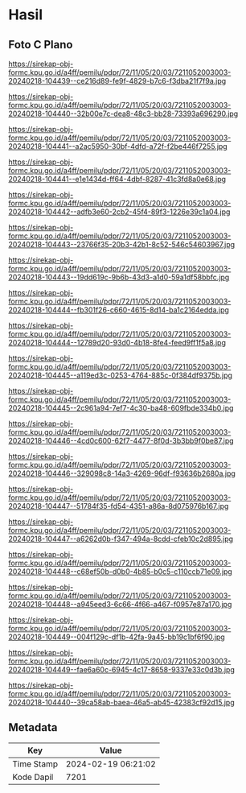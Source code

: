 # Hasil

## Foto C Plano

https://sirekap-obj-formc.kpu.go.id/a4ff/pemilu/pdpr/72/11/05/20/03/7211052003003-20240218-104439--ce216d89-fe9f-4829-b7c6-f3dba21f7f9a.jpg

https://sirekap-obj-formc.kpu.go.id/a4ff/pemilu/pdpr/72/11/05/20/03/7211052003003-20240218-104440--32b00e7c-dea8-48c3-bb28-73393a696290.jpg

https://sirekap-obj-formc.kpu.go.id/a4ff/pemilu/pdpr/72/11/05/20/03/7211052003003-20240218-104441--a2ac5950-30bf-4dfd-a72f-f2be446f7255.jpg

https://sirekap-obj-formc.kpu.go.id/a4ff/pemilu/pdpr/72/11/05/20/03/7211052003003-20240218-104441--e1e1434d-ff64-4dbf-8287-41c3fd8a0e68.jpg

https://sirekap-obj-formc.kpu.go.id/a4ff/pemilu/pdpr/72/11/05/20/03/7211052003003-20240218-104442--adfb3e60-2cb2-45f4-89f3-1226e39c1a04.jpg

https://sirekap-obj-formc.kpu.go.id/a4ff/pemilu/pdpr/72/11/05/20/03/7211052003003-20240218-104443--23766f35-20b3-42b1-8c52-546c54603967.jpg

https://sirekap-obj-formc.kpu.go.id/a4ff/pemilu/pdpr/72/11/05/20/03/7211052003003-20240218-104443--19dd619c-9b6b-43d3-a1d0-59a1df58bbfc.jpg

https://sirekap-obj-formc.kpu.go.id/a4ff/pemilu/pdpr/72/11/05/20/03/7211052003003-20240218-104444--fb301f26-c660-4615-8d14-ba1c2164edda.jpg

https://sirekap-obj-formc.kpu.go.id/a4ff/pemilu/pdpr/72/11/05/20/03/7211052003003-20240218-104444--12789d20-93d0-4b18-8fe4-feed9ff1f5a8.jpg

https://sirekap-obj-formc.kpu.go.id/a4ff/pemilu/pdpr/72/11/05/20/03/7211052003003-20240218-104445--a119ed3c-0253-4764-885c-0f384df9375b.jpg

https://sirekap-obj-formc.kpu.go.id/a4ff/pemilu/pdpr/72/11/05/20/03/7211052003003-20240218-104445--2c961a94-7ef7-4c30-ba48-609fbde334b0.jpg

https://sirekap-obj-formc.kpu.go.id/a4ff/pemilu/pdpr/72/11/05/20/03/7211052003003-20240218-104446--4cd0c600-62f7-4477-8f0d-3b3bb9f0be87.jpg

https://sirekap-obj-formc.kpu.go.id/a4ff/pemilu/pdpr/72/11/05/20/03/7211052003003-20240218-104446--329098c8-14a3-4269-96df-f93636b2680a.jpg

https://sirekap-obj-formc.kpu.go.id/a4ff/pemilu/pdpr/72/11/05/20/03/7211052003003-20240218-104447--51784f35-fd54-4351-a86a-8d075976b167.jpg

https://sirekap-obj-formc.kpu.go.id/a4ff/pemilu/pdpr/72/11/05/20/03/7211052003003-20240218-104447--a6262d0b-f347-494a-8cdd-cfeb10c2d895.jpg

https://sirekap-obj-formc.kpu.go.id/a4ff/pemilu/pdpr/72/11/05/20/03/7211052003003-20240218-104448--c68ef50b-d0b0-4b85-b0c5-c110ccb71e09.jpg

https://sirekap-obj-formc.kpu.go.id/a4ff/pemilu/pdpr/72/11/05/20/03/7211052003003-20240218-104448--a945eed3-6c66-4f66-a467-f0957e87a170.jpg

https://sirekap-obj-formc.kpu.go.id/a4ff/pemilu/pdpr/72/11/05/20/03/7211052003003-20240218-104449--004f129c-df1b-42fa-9a45-bb19c1bf6f90.jpg

https://sirekap-obj-formc.kpu.go.id/a4ff/pemilu/pdpr/72/11/05/20/03/7211052003003-20240218-104449--fae6a60c-6945-4c17-8658-9337e33c0d3b.jpg

https://sirekap-obj-formc.kpu.go.id/a4ff/pemilu/pdpr/72/11/05/20/03/7211052003003-20240218-104440--39ca58ab-baea-46a5-ab45-42383cf92d15.jpg


## Metadata

| Key        | Value               |
| ---------- | ------------------- |
| Time Stamp | 2024-02-19 06:21:02 |
| Kode Dapil | 7201                |



